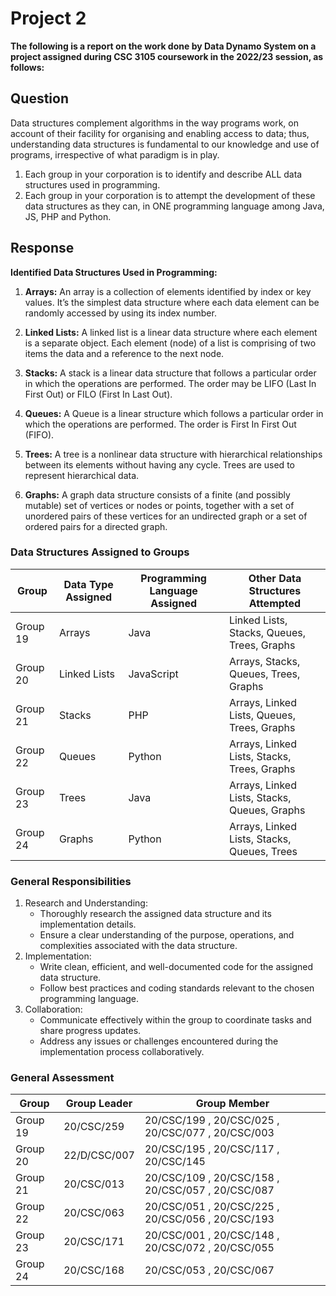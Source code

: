 # Project 2
**The following is a report on the work done by Data Dynamo System on a project assigned during CSC 3105 coursework in the 2022/23 session, as follows:**

## Question
Data structures complement algorithms in the way programs work, on account of their facility for organising and enabling access to data; thus, understanding data structures is fundamental to our knowledge and use of programs, irrespective of what paradigm is in play.
1. Each group in your corporation is to identify and describe ALL data structures used in programming.
2. Each group in your corporation is to attempt the development of these data structures as they can, in ONE programming language among Java, JS, PHP and Python.

## Response

**Identified Data Structures Used in Programming:**

1. **Arrays:** An array is a collection of elements identified by index or key values. It’s the simplest data structure where each data element can be randomly accessed by using its index number.
   
2. **Linked Lists:** A linked list is a linear data structure where each element is a separate object. Each element (node) of a list is comprising of two items the data and a reference to the next node.
   
3. **Stacks:** A stack is a linear data structure that follows a particular order in which the operations are performed. The order may be LIFO (Last In First Out) or FILO (First In Last Out).

4. **Queues:** A Queue is a linear structure which follows a particular order in which the operations are performed. The order is First In First Out (FIFO).

5. **Trees:** A tree is a nonlinear data structure with hierarchical relationships between its elements without having any cycle. Trees are used to represent hierarchical data.

6. **Graphs:** A graph data structure consists of a finite (and possibly mutable) set of vertices or nodes or points, together with a set of unordered pairs of these vertices for an undirected graph or a set of ordered pairs for a directed graph.

### Data Structures Assigned to Groups

| Group    | Data Type Assigned | Programming Language Assigned | Other Data Structures Attempted            |
|----------|------------------|-------------------------------|----------------------------------------------|
| Group 19 | Arrays           | Java                          | Linked Lists, Stacks, Queues, Trees, Graphs  |
| Group 20 | Linked Lists     | JavaScript                    | Arrays, Stacks, Queues, Trees, Graphs        |
| Group 21 | Stacks           | PHP                           | Arrays, Linked Lists, Queues, Trees, Graphs  |
| Group 22 | Queues           | Python                        | Arrays, Linked Lists, Stacks, Trees, Graphs  |
| Group 23 | Trees            | Java                          | Arrays, Linked Lists, Stacks, Queues, Graphs |
| Group 24 | Graphs           | Python                        | Arrays, Linked Lists, Stacks, Queues, Trees  |

### General Responsibilities
1. Research and Understanding:
   - Thoroughly research the assigned data structure and its implementation details.
   - Ensure a clear understanding of the purpose, operations, and complexities associated with the data structure.
2. Implementation:
   - Write clean, efficient, and well-documented code for the assigned data structure.
   - Follow best practices and coding standards relevant to the chosen programming language.
3. Collaboration:
   - Communicate effectively within the group to coordinate tasks and share progress updates.
   - Address any issues or challenges encountered during the implementation process collaboratively.

### General Assessment

| Group    | Group Leader   | Group Member                                      |
|----------|----------------|---------------------------------------------------|
| Group 19 | 20/CSC/259     | 20/CSC/199 , 20/CSC/025 , 20/CSC/077 , 20/CSC/003 |
| Group 20 | 22/D/CSC/007   | 20/CSC/195 , 20/CSC/117 , 20/CSC/145              |
| Group 21 | 20/CSC/013     | 20/CSC/109 , 20/CSC/158 , 20/CSC/057 , 20/CSC/087 |
| Group 22 | 20/CSC/063     | 20/CSC/051 , 20/CSC/225 , 20/CSC/056 , 20/CSC/193 |
| Group 23 | 20/CSC/171     | 20/CSC/001 , 20/CSC/148 , 20/CSC/072 , 20/CSC/055 |
| Group 24 | 20/CSC/168     | 20/CSC/053 , 20/CSC/067                           |
